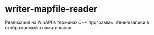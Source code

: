# writer-mapfile-reader

Реализация на WinAPI в терминах C++ программы чтения/записи в отображаемый в памяти канал
